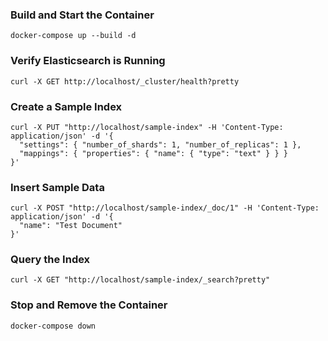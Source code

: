 ### Build and Start the Container

```
docker-compose up --build -d
```

###  Verify Elasticsearch is Running
```
curl -X GET http://localhost/_cluster/health?pretty
```

### Create a Sample Index
```
curl -X PUT "http://localhost/sample-index" -H 'Content-Type: application/json' -d '{
  "settings": { "number_of_shards": 1, "number_of_replicas": 1 },
  "mappings": { "properties": { "name": { "type": "text" } } }
}'
```

### Insert Sample Data
```
curl -X POST "http://localhost/sample-index/_doc/1" -H 'Content-Type: application/json' -d '{
  "name": "Test Document"
}'
```

### Query the Index
```
curl -X GET "http://localhost/sample-index/_search?pretty"
```

### Stop and Remove the Container
```
docker-compose down
```
